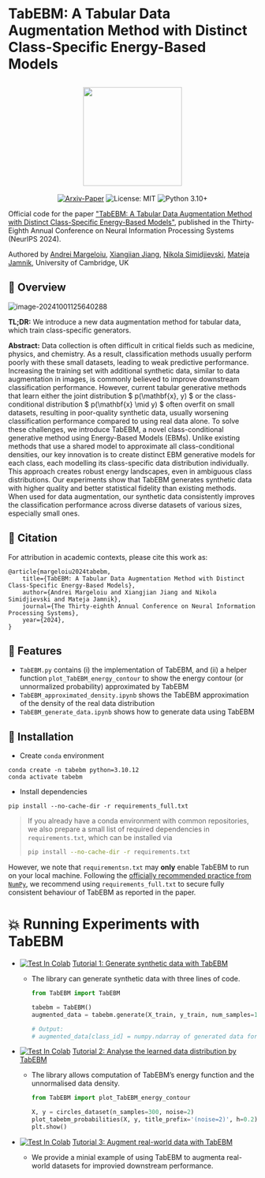 # TabEBM: A Tabular Data Augmentation Method with Distinct Class-Specific Energy-Based Models

<h2 align="center">
  <img src="https://s2.loli.net/2024/10/01/uJjKCNfqhFcXyPM.png" height="200px">
</h2>

<div align="center">

[![Arxiv-Paper](https://img.shields.io/badge/Arxiv-Paper-yellow)](https://arxiv.org/abs/2409.16118)
![License: MIT](https://img.shields.io/badge/License-MIT-yellow.svg)
![Python 3.10+](https://img.shields.io/badge/python-3.10+-blue.svg)

</div>

Official code for the paper ["TabEBM: A Tabular Data Augmentation Method with Distinct Class-Specific Energy-Based Models"](https://arxiv.org/abs/2409.16118), published in the Thirty-Eighth Annual Conference on Neural Information Processing Systems (NeurIPS 2024).

Authored by [Andrei Margeloiu](https://www.linkedin.com/in/andreimargeloiu/), [Xiangjian Jiang](https://silencex12138.github.io/), [Nikola Simidjievski](https://simidjievskin.github.io/), [Mateja Jamnik](https://www.cl.cam.ac.uk/~mj201/), University of Cambridge, UK

## 📌 Overview

![image-20241001125640288](https://s2.loli.net/2024/10/01/5loipZJdOrtVS3Q.png)

**TL;DR:** We introduce a new data augmentation method for tabular data, which train class-specific generators.

**Abstract:** Data collection is often difficult in critical fields such as medicine, physics, and chemistry. As a result, classification methods usually perform poorly with these small datasets, leading to weak predictive performance. Increasing the training set with additional synthetic data, similar to data augmentation in images, is commonly believed to improve downstream classification performance. However, current tabular generative methods that learn either the joint distribution $ p(\mathbf{x}, y) $ or the class-conditional distribution $ p(\mathbf{x} \mid y) $ often overfit on small datasets, resulting in poor-quality synthetic data, usually worsening classification performance compared to using real data alone. To solve these challenges, we introduce TabEBM, a novel class-conditional generative method using Energy-Based Models (EBMs). Unlike existing methods that use a shared model to approximate all class-conditional densities, our key innovation is to create distinct EBM generative models for each class, each modelling its class-specific data distribution individually. This approach creates robust energy landscapes, even in ambiguous class distributions. Our experiments show that TabEBM generates synthetic data with higher quality and better statistical fidelity than existing methods. When used for data augmentation, our synthetic data consistently improves the classification performance across diverse datasets of various sizes, especially small ones.

## 📖 Citation

For attribution in academic contexts, please cite this work as:

```
@article{margeloiu2024tabebm,
	title={TabEBM: A Tabular Data Augmentation Method with Distinct Class-Specific Energy-Based Models},
	author={Andrei Margeloiu and Xiangjian Jiang and Nikola Simidjievski and Mateja Jamnik},
	journal={The Thirty-eighth Annual Conference on Neural Information Processing Systems},
	year={2024},
}
```

## 🔑 Features

- `TabEBM.py` contains (i) the implementation of TabEBM, and (ii) a helper function `plot_TabEBM_energy_contour` to show the energy contour (or unnormalized probability) approximated by TabEBM
- `TabEBM_approximated_density.ipynb` shows the TabEBM approximation of the density of the real data distribution
- `TabEBM_generate_data.ipynb` shows how to generate data using TabEBM

## 🚀 Installation

- Create `conda` environment

```
conda create -n tabebm python=3.10.12
conda activate tabebm
```

- Install dependencies

```
pip install --no-cache-dir -r requirements_full.txt
```

> If you already have a conda environment with common repositories, we also prepare a small list of required dependencies in `requirements.txt`, which can be installed via
>
> ```bash
> pip install --no-cache-dir -r requirements.txt
> ```

However, we note that `requirementsn.txt` may **only** enable TabEBM to run on your local machine. Following the [officially recommended practice from `NumPy`](https://numpy.org/neps/nep-0019-rng-policy.html), we recommend using `requirements_full.txt` to secure fully consistent behaviour of TabEBM as reported in the paper.

# 💥 Running Experiments with TabEBM

- [![Test In Colab](https://colab.research.google.com/assets/colab-badge.svg)](https://colab.research.google.com/github/andreimargeloiu/TabEBM/blob/main/TabEBM_generate_data.ipynb) [Tutorial 1: Generate synthetic data with TabEBM](https://github.com/andreimargeloiu/TabEBM/blob/main/TabEBM_generate_data.ipynb)

  - The library can generate synthetic data with three lines of code.

    ```python
    from TabEBM import TabEBM

    tabebm = TabEBM()
    augmented_data = tabebm.generate(X_train, y_train, num_samples=100)

    # Output:
    # augmented_data[class_id] = numpy.ndarray of generated data for a specific ’’class_id‘‘
    ```

- [![Test In Colab](https://colab.research.google.com/assets/colab-badge.svg)](https://colab.research.google.com/github/andreimargeloiu/TabEBM/blob/main/TabEBM_approximated_density.ipynb) [Tutorial 2: Analyse the learned data distribution by TabEBM](https://github.com/andreimargeloiu/TabEBM/blob/main/TabEBM_approximated_density.ipynb)

  - The library allows computation of TabEBM’s energy function and the unnormalised data density.

    ```python
    from TabEBM import plot_TabEBM_energy_contour

    X, y = circles_dataset(n_samples=300, noise=2)
    plot_tabebm_probabilities(X, y, title_prefix='(noise=2)', h=0.2)
    plt.show()
    ```

- [![Test In Colab](https://colab.research.google.com/assets/colab-badge.svg)](https://colab.research.google.com/github/andreimargeloiu/TabEBM/blob/main/TabEBM_approximated_density.ipynb) [Tutorial 3: Augment real-world data with TabEBM](https://github.com/andreimargeloiu/TabEBM/blob/main/TabEBM_approximated_density.ipynb)

  - We provide a minial example of using TabEBM to augmenta real-world datasets for improvied downstream performance.
